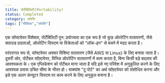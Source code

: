 ```yaml
---
title: पोर्टेबिलिटी(Portability)
status: Completed
category: संपत्ति
tags: ["मौलिक","संपत्ति"]
---
```




एक सॉफ्टवेयर विशेषता, पोर्टेबिलिटी पुन: प्रयोज्यता का एक रूप है जो कुछ ऑपरेटिंग वातावरणों, जैसे क्लाउड प्रदाताओं, ऑपरेटिंग सिस्टम या विक्रेताओं को "लॉक-इन" से बचने में मदद करता है।

परंपरागत रूप से, सॉफ्टवेयर अक्सर विशिष्ट वातावरण (जैसे AWS या Linux) के लिए बनाया जाता है। दूसरी ओर, पोर्टेबल सॉफ़्टवेयर, विभिन्न ऑपरेटिंग वातावरणों में काम करता है, बिना किसी बड़े बदलाव की आवश्यकता के। एक एप्लिकेशन को पोर्टेबल माना जाता है यदि इसे नए परिवेश में अनुकूलित करने के लिए आवश्यक प्रयास उचित सीमा के भीतर हो। वाक्यांश "टू पोर्ट" का अर्थ सॉफ़्टवेयर को संशोधित करना और इसे एक अलग कंप्यूटर सिस्टम पर काम करने के लिए अनुकूल बनाना है।